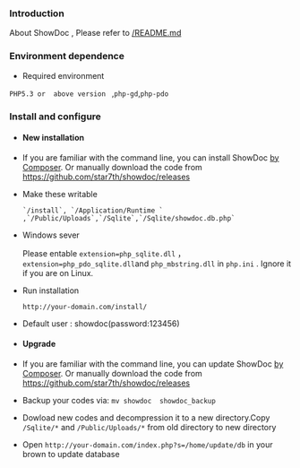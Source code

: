 ﻿### Introduction 

 About ShowDoc , Please refer to [/README.md](README.md)
 
### Environment dependence

 - Required environment
  
  `PHP5.3 or  above version ` ,`php-gd`,`php-pdo`
 
### Install and configure

- #### New installation
 
 - If you are familiar with the command line, you can install ShowDoc [by Composer](ByComposer.md "by Composer").
  Or manually download the code from https://github.com/star7th/showdoc/releases
 
 - Make these writable
  
       `/install`, `/Application/Runtime ` ,`/Public/Uploads`,`/Sqlite`,`/Sqlite/showdoc.db.php`
   
 - Windows sever
    
   Please entable `extension=php_sqlite.dll` ，`extension=php_pdo_sqlite.dll`and `php_mbstring.dll` in `php.ini` . Ignore it if you are on Linux.
 
 - Run installation
 
     `http://your-domain.com/install/`
   
 -  Default user : showdoc(password:123456)
   
- #### Upgrade 

 - If you are familiar with the command line, you can update ShowDoc [by Composer](http://www.showdoc.cc/help-en?page_id=32344 "by Composer").
  Or manually download the code from https://github.com/star7th/showdoc/releases
 - Backup your codes via: `mv showdoc  showdoc_backup`
 - Dowload new codes and decompression it to a new directory.Copy `/Sqlite/*` and `/Public/Uploads/*` from old directory to new directory
 
 - Open `http://your-domain.com/index.php?s=/home/update/db`  in your brown to update database 
 
 
